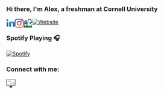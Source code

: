 ### Hi there, I'm Alex, a freshman at Cornell University

[![Website](https://img.shields.io/website?label=alexgodfrey.com&style=for-the-badge&url=https%3A%2F%2Falexgodfrey.com)](https://alexgodfrey.com)
[<img align="left" alt="Alex Godfrey | LinkedIn" target="_blank" width="22px" src="./linkedin.svg" />][linkedin]
[<img align="left" alt="alexjamesgodfrey | Instagram" target="_blank" width="24px" src="./insta.svg" />][instagram]
[<img align="left" alt="agod1373 | Chess.com" target="_blank" width="23px" src="./chess.svg" />][chess]


### Spotify Playing 🎧

[![Spotify](https://spotify-now-playing-lovat-eight.vercel.app/api/spotify)](https://open.spotify.com/user/agod1373)

### Connect with me:

[<img align="left" alt="alexgodfrey.com" width="24px" target="_blank" src="./web.svg" />][website]


<br />

[website]: https://alexgodfrey.com
[instagram]: https://instagram.com/alexjamesgodfrey
[linkedin]: https://www.linkedin.com/in/alex-godfrey-91a7251b1/
[chess]: https://www.chess.com/member/agod1373
